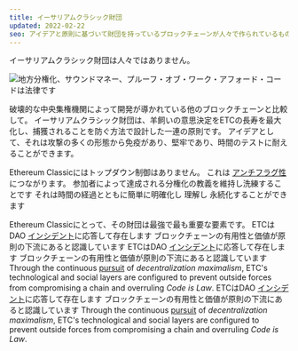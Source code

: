```yaml
---
title: イーサリアムクラシック財団
updated: 2022-02-22
seo: アイデアと原則に基づいて財団を持っているブロックチェーンが人々で作られているものよりもはるかに強力である理由の説明。
---
```


イーサリアムクラシック財団は人々ではありません。

![地方分権化、サウンドマネー、プルーフ・オブ・ワーク・アフォード・コードは法律です](../../../src/images/foundation.png)

破壊的な中央集権機関によって開発が導かれている他のブロックチェーンと比較して。 イーサリアムクラシック財団は、羊飼いの意思決定をETCの長寿を最大化し、捕獲されることを防ぐ方法で設計した一連の原則です。 アイデアとして、それは攻撃の多くの形態から免疫があり、堅牢であり、時間のテストに耐えることができます。

Ethereum Classicにはトップダウン制御はありません。 これは [アンチフラグ性](https://en.wikipedia.org/wiki/Antifragility)につながります。 参加者によって達成される分権化の教義を維持し洗練することです それは時間の経過とともに簡単に明確化し 理解し 永続化することができます

Ethereum Classicにとって、その財団は最強で最も重要な要素です。 ETCはDAO [インシデント](/why-classic/genesis)に応答して存在します ブロックチェーンの有用性と価値が原則の下流にあると認識しています ETCはDAO [インシデント](/why-classic/genesis)に応答して存在します ブロックチェーンの有用性と価値が原則の下流にあると認識しています Through the continuous [pursuit](/why-classic/decentralism) of _decentralization maximalism_, ETC's technological and social layers are configured to prevent outside forces from compromising a chain and overruling _Code is Law_. ETCはDAO [インシデント](/why-classic/genesis)に応答して存在します ブロックチェーンの有用性と価値が原則の下流にあると認識しています Through the continuous [pursuit](/why-classic/decentralism) of _decentralization maximalism_, ETC's technological and social layers are configured to prevent outside forces from compromising a chain and overruling _Code is Law_.
